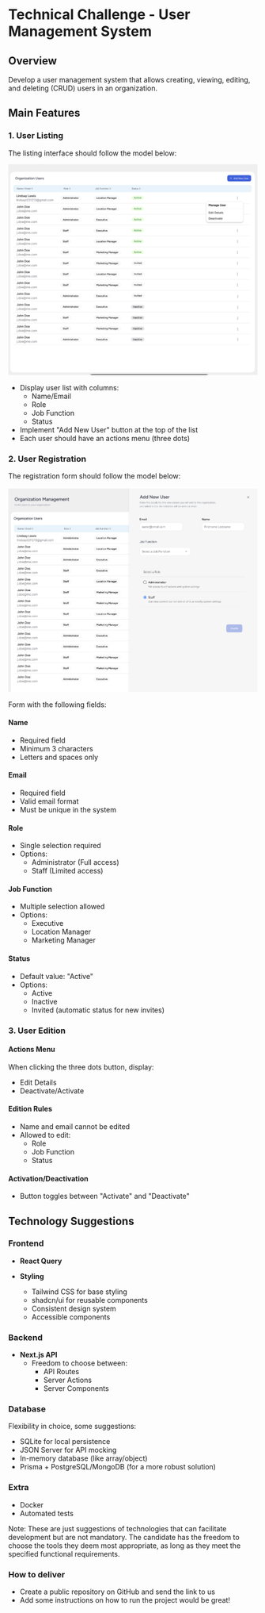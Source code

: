 # Technical Challenge - User Management System

## Overview
Develop a user management system that allows creating, viewing, editing, and deleting (CRUD) users in an organization.

## Main Features

### 1. User Listing
The listing interface should follow the model below:

![User listing interface](./list.png)

- Display user list with columns:
  - Name/Email
  - Role
  - Job Function
  - Status
- Implement "Add New User" button at the top of the list
- Each user should have an actions menu (three dots)

### 2. User Registration
The registration form should follow the model below:

![User registration interface](./add.png)

Form with the following fields:

#### Name
- Required field
- Minimum 3 characters
- Letters and spaces only

#### Email
- Required field
- Valid email format
- Must be unique in the system

#### Role
- Single selection required
- Options:
  - Administrator (Full access)
  - Staff (Limited access)

#### Job Function
- Multiple selection allowed
- Options:
  - Executive
  - Location Manager
  - Marketing Manager

#### Status
- Default value: "Active"
- Options:
  - Active
  - Inactive
  - Invited (automatic status for new invites)

### 3. User Edition

#### Actions Menu
When clicking the three dots button, display:
- Edit Details
- Deactivate/Activate

#### Edition Rules
- Name and email cannot be edited
- Allowed to edit:
  - Role
  - Job Function
  - Status

#### Activation/Deactivation
- Button toggles between "Activate" and "Deactivate"

## Technology Suggestions

### Frontend
- **React Query**

- **Styling**
  - Tailwind CSS for base styling
  - shadcn/ui for reusable components
  - Consistent design system
  - Accessible components

### Backend
- **Next.js API**
  - Freedom to choose between:
    - API Routes
    - Server Actions
    - Server Components

### Database
Flexibility in choice, some suggestions:
- SQLite for local persistence
- JSON Server for API mocking
- In-memory database (like array/object)
- Prisma + PostgreSQL/MongoDB (for a more robust solution)

### Extra
- Docker
- Automated tests

Note: These are just suggestions of technologies that can facilitate development but are not mandatory. The candidate has the freedom to choose the tools they deem most appropriate, as long as they meet the specified functional requirements.


### How to deliver
- Create a public repository on GitHub and send the link to us
- Add some instructions on how to run the project would be great!